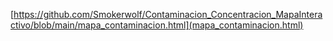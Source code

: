 [https://github.com/Smokerwolf/Contaminacion_Concentracion_MapaInteractivo/blob/main/mapa_contaminacion.html](mapa_contaminacion.html)
